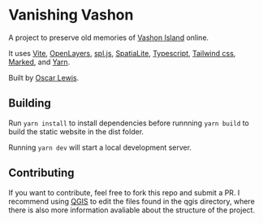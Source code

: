 # Vanishing Vashon

A project to preserve old memories of [Vashon Island](https://en.wikipedia.org/wiki/Vashon%2C_Washington) online.

It uses [Vite](https://vitejs.dev/), [OpenLayers](https://openlayers.org/), [spl.js](https://github.com/jvail/spl.js), [SpatiaLite](https://www.gaia-gis.it/fossil/libspatialite/index), [Typescript](https://www.typescriptlang.org/), [Tailwind css](https://tailwindcss.com/), [Marked](https://marked.js.org/), and [Yarn](https://yarnpkg.com/).

Built by [Oscar Lewis](https://oscarlewis.dev/).

## Building

Run `yarn install` to install dependencies before runnning `yarn build` to build the static website in the dist folder.

Running `yarn dev` will start a local development server.
 
## Contributing
If you want to contribute, feel free to fork this repo and submit a PR. I recommend using [QGIS](https://www.qgis.org/en/site/) to edit the files found in the qgis directory, where there is also more information avaliable about the structure of the project. 
